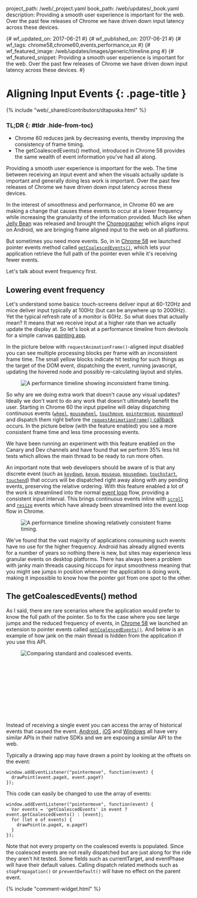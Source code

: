 project_path: /web/_project.yaml
book_path: /web/updates/_book.yaml
description: Providing a smooth user experience is important for the web. Over the past few releases of Chrome we have driven down input latency across these devices.

{# wf_updated_on: 2017-06-21 #}
{# wf_published_on: 2017-06-21 #}
{# wf_tags: chrome58,chrome60,events,performance,ux #}
{# wf_featured_image: /web/updates/images/generic/timeline.png #}
{# wf_featured_snippet: Providing a smooth user experience is important for the web. Over the past few releases of Chrome we have driven down input latency across these devices. #}

# Aligning Input Events {: .page-title }

{% include "web/_shared/contributors/dtapuska.html" %}

### TL;DR {: #tldr .hide-from-toc}

+  Chrome 60 reduces jank by decreasing events, thereby improving the
   consistency of frame timing.
+  The getCoalescedEvents() method, introduced in Chrome 58 provides the same
   wealth of event information you've had all along.

Providing a smooth user experience is important for the web. The time between
receiving an input event and when the visuals actually update is important and
generally doing less work is important. Over the past few releases of Chrome we
have driven down input latency across these devices.

In the interest of smoothness and performance, in Chrome 60 we are making a
change that causes these events to occur at a lower frequency while increasing
the granularity of the information provided. Much like when [Jelly
Bean](https://developer.android.com/about/versions/jelly-bean.html) was released
and brought the
[Choreographer](https://developer.android.com/reference/android/view/Choreographer.html)
which aligns input on Android, we are bringing frame aligned input to the web
on all platforms.

But sometimes you need more events. So, in in
[Chrome 58](https://www.chromestatus.com/feature/5853451217010688) we launched
pointer events method called
[`getCoalescedEvents()`](https://w3c.github.io/pointerevents/extension.html), which
lets your application retrieve the full path of the pointer even while it's
receiving fewer events.

Let's talk about event frequency first.

## Lowering event frequency

Let's understand some basics: touch-screens deliver input at 60-120Hz and mice
deliver input typically at 100Hz (but can be anywhere up to 2000Hz). Yet the
typical refresh rate of a monitor is 60Hz. So what does that actually mean? It
means that we receive input at a higher rate than we actually update the display
at. So let's look at a performance timeline from devtools for a simple canvas
[painting app](https://rbyers.github.io/paint.html).

In the picture below with `requestAnimationFrame()`-aligned input disabled you
can see multiple processing blocks per frame with an inconsistent frame time.
The small  yellow blocks indicate hit testing for such things as the target of
the DOM event, dispatching the event, running javascript, updating the hovered
node and possibly re-calculating layout and styles.

<figure>
  <img src="/web/updates/images/2017/06/inconsistent-frame-timing.png"
       alt="A performance timeline showing inconsistent frame timing."/>
</figure>

So why are we doing extra work that doesn't cause any visual updates? Ideally we
don't want to do any work that doesn't ultimately benefit the user. Starting in
Chrome 60 the input pipeline will delay dispatching continuous events
([`wheel`](https://developer.mozilla.org/en/docs/Web/Events/wheel),
[`mousewheel`](https://developer.mozilla.org/en/docs/Web/Events/mousewheel),
[`touchmove`](https://developer.mozilla.org/en/docs/Web/Events/touchmove),
[`pointermove`](https://developer.mozilla.org/en/docs/Web/Events/pointermove),
[`mousemove`](https://developer.mozilla.org/en/docs/Web/Events/mousemove)) and
dispatch them right before the
[`requestAnimationFrame()` callback](https://developer.mozilla.org/en-US/docs/Web/API/window/requestAnimationFrame)
occurs. In the picture below (with the feature enabled) you see a more
consistent frame time and less time processing events.

We have been running an experiment with this feature enabled on the Canary and
Dev channels and have found that we perform 35% less hit tests which allows the
main thread to be ready to run more often.

An important note that web developers should be aware of is that any discrete
event (such as [`keydown`](https://developer.mozilla.org/en/docs/Web/Events/keydown),
[`keyup`](https://developer.mozilla.org/en/docs/Web/Events/keyup),
[`mouseup`](https://developer.mozilla.org/en/docs/Web/Events/mouseup),
[`mousedown`](https://developer.mozilla.org/en/docs/Web/Events/mousedown),
[`touchstart`](https://developer.mozilla.org/en/docs/Web/Events/touchstart),
[`touchend`](https://developer.mozilla.org/en/docs/Web/Events/touchend)) that
occurs will be dispatched right away along with any pending events, preserving
the relative ordering. With this feature enabled a lot of the work is
streamlined into the normal [event loop](https://github.com/atotic/event-loop)
flow, providing a consistent input interval. This brings continuous events
inline with [`scroll`](https://developer.mozilla.org/en-US/docs/Web/Events/scroll)
and [`resize`](https://developer.mozilla.org/en-US/docs/Web/Events/resize) events
which have already been streamlined into the event loop flow in Chrome.

<figure>
  <img src="/web/updates/images/2017/06/consistent-frame-timing.png"
       alt="A performance timeline showing relatively consistent frame timing."/>
</figure>

We've found that the vast majority of applications consuming such events have no
use for the higher frequency. Android has already aligned events for a number of
years so nothing there is new, but sites may experience less granular events on
desktop platforms. There has always been a problem with janky main threads
causing hiccups for input smoothness meaning that you might see jumps in
position whenever the application is doing work, making it impossible to know
how the pointer got from one spot to the other.

## The getCoalescedEvents() method

As I said, there are rare scenarios where the application would prefer to know
the full path of the pointer. So to fix the case where you see large jumps and
the reduced frequency of events, in [Chrome 58](https://www.chromestatus.com/feature/5853451217010688)
we launched an extension to pointer events called
[`getCoalescedEvents()`](https://w3c.github.io/pointerevents/extension.html). And
below is an example of how jank on the main thread is hidden from the
application if you use this API.

<figure>
  <img src="/web/updates/images/2017/06/standard-and-coalesced-events.png"
       alt="Comparing standard and coalesced events."/>
</figure>

<div class="video-wrapper-full-width">
  <iframe class="devsite-embedded-youtube-video" data-video-id="ihbhkXrfm4A"
          data-autohide="1" data-showinfo="0" frameborder="0" allowfullscreen>
  </iframe>
</div>
 
Instead of receiving a single event you can access the array of historical
events that caused the event.
[Android
](https://developer.android.com/reference/android/view/MotionEvent.html#getHistoricalX(int,%20int))
, [iOS](https://developer.apple.com/reference/uikit/uievent/1613808-coalescedtouchesfortouch)
and [Windows](https://msdn.microsoft.com/en-us/library/windows/desktop/hh454886(v=vs.85).aspx)
all have very similar APIs in their native SDKs and we are exposing a similar
API to the web.

Typically a drawing app may have drawn a point by looking at the offsets on the
event:

    window.addEventListener("pointermove", function(event) {
      drawPoint(event.pageX, event.pageY)
    });

This code can easily be changed to use the array of events:

    window.addEventListener("pointermove", function(event) {
      Var events = 'getCoalescedEvents' in event ? event.getCoalescedEvents() : [event];
      for (let e of events) {
        drawPoint(e.pageX, e.pageY)
      }
    });

Note that not every property on the coalesced events is populated. Since the
coalesced events are not really dispatched but are just along for the ride they
aren't hit tested. Some fields such as currentTarget, and eventPhase will have
their default values. Calling dispatch related methods such as `stopPropagation()`
or `preventDefault()` will have no effect on the parent event.

{% include "comment-widget.html" %}